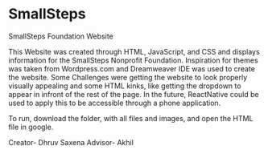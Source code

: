 # SmallSteps
SmallSteps Foundation Website

This Website was created through HTML, JavaScript, and CSS and displays information for the SmallSteps Nonprofit Foundation. 
Inspiration for themes was taken from Wordpress.com and Dreamweaver IDE was used to create the website. 
Some Challenges were getting the website to look properly visually appealing and some HTML kinks, like getting the dropdown 
to appear in infront of the rest of the page. In the future, ReactNative could be used to apply this to be accessible through a phone application.

To run, download the folder, with all files and images, and open the HTML file in google. 

Creator- Dhruv Saxena
Advisor- Akhil
